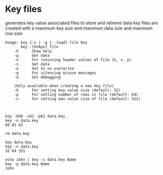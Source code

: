 # Key files
generates key value associated files to store and retreive data
key files are created with a maximum key size and maximum data size and maximum row size

	Usage: key {-s | -g } -[oqd] file key
	       key -[hnkpv] file
		-h		Show help
		-g		Get data
		-n		For returning header values of file (k, v, p)
		-s		Set data
		-o		Set to no overwrite
		-q		For silencing misuse messages
		-d		Set debugging
	
		(Only available when creating a new key file)
		-k		For setting key value size (default: 32)
		-p		For setting number of rows in file (default: 64)
		-v		For setting max value size of file (default: 331)



	key -k60 -v61 -p62 data.key
	key -n data.key
	60 61 62 
	
	rm data.key
	
	key data.key
	key -n data.key
	32 64 331
	
	echo John | key -s data.key Name 
	key -g data.key Name
	John 

